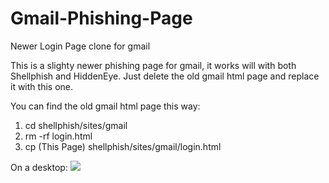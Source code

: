 # Gmail-Phishing-Page
Newer Login Page clone for gmail

This is a slighty newer phishing page for gmail, it works will with both Shellphish and HiddenEye.
Just delete the old gmail html page and replace it with this one.



You can find the old gmail html page this way:
1. cd shellphish/sites/gmail
2. rm -rf login.html
3. cp (This Page) shellphish/sites/gmail/login.html

On a desktop:
![](https://github.com/STAR-Sec/Gmail-Phishing-Page/blob/master/Example/Screen%20Shot%202019-05-28%20at%208.25.44%20AM.png) 
